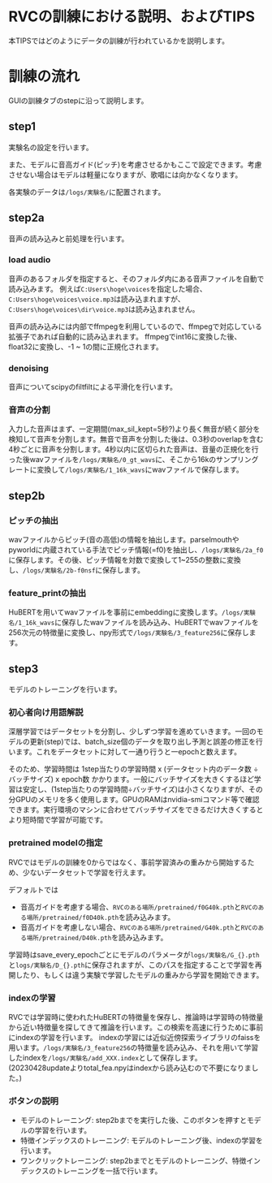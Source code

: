 RVCの訓練における説明、およびTIPS
===============================
本TIPSではどのようにデータの訓練が行われているかを説明します。

# 訓練の流れ
GUIの訓練タブのstepに沿って説明します。

## step1 
実験名の設定を行います。

また、モデルに音高ガイド(ピッチ)を考慮させるかもここで設定できます。考慮させない場合はモデルは軽量になりますが、歌唱には向かなくなります。

各実験のデータは`/logs/実験名/`に配置されます。

## step2a
音声の読み込みと前処理を行います。

### load audio
音声のあるフォルダを指定すると、そのフォルダ内にある音声ファイルを自動で読み込みます。
例えば`C:Users\hoge\voices`を指定した場合、`C:Users\hoge\voices\voice.mp3`は読み込まれますが、`C:Users\hoge\voices\dir\voice.mp3`は読み込まれません。

音声の読み込みには内部でffmpegを利用しているので、ffmpegで対応している拡張子であれば自動的に読み込まれます。
ffmpegでint16に変換した後、float32に変換し、-1 ~ 1の間に正規化されます。

### denoising
音声についてscipyのfiltfiltによる平滑化を行います。

### 音声の分割
入力した音声はまず、一定期間(max_sil_kept=5秒?)より長く無音が続く部分を検知して音声を分割します。無音で音声を分割した後は、0.3秒のoverlapを含む4秒ごとに音声を分割します。4秒以内に区切られた音声は、音量の正規化を行った後wavファイルを`/logs/実験名/0_gt_wavs`に、そこから16kのサンプリングレートに変換して`/logs/実験名/1_16k_wavs`にwavファイルで保存します。

## step2b
### ピッチの抽出
wavファイルからピッチ(音の高低)の情報を抽出します。parselmouthやpyworldに内蔵されている手法でピッチ情報(=f0)を抽出し、`/logs/実験名/2a_f0`に保存します。その後、ピッチ情報を対数で変換して1~255の整数に変換し、`/logs/実験名/2b-f0nsf`に保存します。

### feature_printの抽出
HuBERTを用いてwavファイルを事前にembeddingに変換します。`/logs/実験名/1_16k_wavs`に保存したwavファイルを読み込み、HuBERTでwavファイルを256次元の特徴量に変換し、npy形式で`/logs/実験名/3_feature256`に保存します。

## step3
モデルのトレーニングを行います。
### 初心者向け用語解説
深層学習ではデータセットを分割し、少しずつ学習を進めていきます。一回のモデルの更新(step)では、batch_size個のデータを取り出し予測と誤差の修正を行います。これをデータセットに対して一通り行うと一epochと数えます。

そのため、学習時間は 1step当たりの学習時間 x (データセット内のデータ数 ÷ バッチサイズ) x epoch数 かかります。一般にバッチサイズを大きくするほど学習は安定し、(1step当たりの学習時間÷バッチサイズ)は小さくなりますが、その分GPUのメモリを多く使用します。GPUのRAMはnvidia-smiコマンド等で確認できます。実行環境のマシンに合わせてバッチサイズをできるだけ大きくするとより短時間で学習が可能です。

### pretrained modelの指定
RVCではモデルの訓練を0からではなく、事前学習済みの重みから開始するため、少ないデータセットで学習を行えます。

デフォルトでは

- 音高ガイドを考慮する場合、`RVCのある場所/pretrained/f0G40k.pth`と`RVCのある場所/pretrained/f0D40k.pth`を読み込みます。
- 音高ガイドを考慮しない場合、`RVCのある場所/pretrained/G40k.pth`と`RVCのある場所/pretrained/D40k.pth`を読み込みます。

学習時はsave_every_epochごとにモデルのパラメータが`logs/実験名/G_{}.pth`と`logs/実験名/D_{}.pth`に保存されますが、このパスを指定することで学習を再開したり、もしくは違う実験で学習したモデルの重みから学習を開始できます。

### indexの学習
RVCでは学習時に使われたHuBERTの特徴量を保存し、推論時は学習時の特徴量から近い特徴量を探してきて推論を行います。この検索を高速に行うために事前にindexの学習を行います。
indexの学習には近似近傍探索ライブラリのfaissを用います。`/logs/実験名/3_feature256`の特徴量を読み込み、それを用いて学習したindexを`/logs/実験名/add_XXX.index`として保存します。
(20230428updateよりtotal_fea.npyはindexから読み込むので不要になりました。)

### ボタンの説明
- モデルのトレーニング: step2bまでを実行した後、このボタンを押すとモデルの学習を行います。
- 特徴インデックスのトレーニング: モデルのトレーニング後、indexの学習を行います。
- ワンクリックトレーニング: step2bまでとモデルのトレーニング、特徴インデックスのトレーニングを一括で行います。

